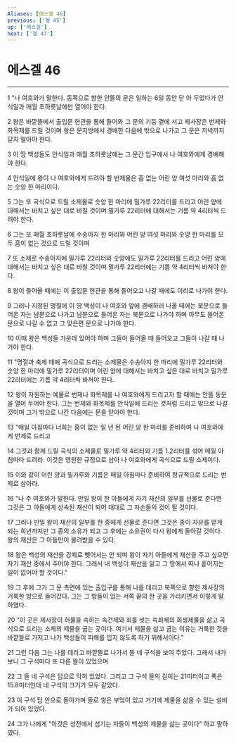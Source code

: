 ```yaml
---
Aliases: [에스겔 46]
previous: ['겔 45']
up: ['에스겔']
next: ['겔 47']
---
```

# 에스겔 46

***


1 "나 여호와가 말한다. 동쪽으로 향한 안뜰의 문은 일하는 6일 동안 닫 아 두었다가 안식일과 매월 초하룻날에만 열어야 한다. 

2 왕은 바깥뜰에서 출입문 현관을 통해 들어와 그 문의 기둥 곁에 서고 제사장은 번제와 화목제를 드릴 것이며 왕은 문지방에서 경배한 다음에 밖으로 나가고 그 문은 저녁까지 닫지 말아야 한다. 

3 이 땅 백성들도 안식일과 매월 초하룻날에는 그 문간 입구에서 나 여호와에게 경배해야 한다. 

4 안식일에 왕이 나 여호와에게 드려야 할 번제물은 흠 없는 어린 양 여섯 마리와 흠 없는 숫양 한 마리이다. 

5 그는 또 곡식으로 드릴 소제물로 숫양 한 마리에 밀가루 22리터를 드리고 어린 양에 대해서는 바치고 싶은 대로 바칠 것이며 밀가루 22리터에 대해서는 기름 약 4리터씩 드려야 한다. 

6 그는 또 매월 초하룻날에 수송아지 한 마리와 어린 양 여섯 마리와 숫양 한 마리를 모두 흠이 없는 것으로 드릴 것이며 

7 또 소제로 수송아지에 밀가루 22리터와 숫양에도 밀가루 22리터를 드리고 어린 양에 대해서는 바치고 싶은 대로 바칠 것이며 밀가루 22리터에는 기름 약 4리터씩 바쳐야 한다. 

8 왕이 들어올 때에는 이 출입문 현관을 통해 들어오고 나갈 때에도 이리로 나가야 한다. 

9 그러나 지정된 명절에 이 땅 백성이 나 여호와 앞에 경배하러 나올 때에는 북문으로 들어온 자는 남문으로 나가고 남문으로 들어온 자는 북문으로 나가야 하며 아무도 들어온 문으로 나갈 수 없고 그 맞은편 문으로 나가야 한다. 

10 이때 왕은 백성들 가운데 있어야 하며 그들이 들어올 때 들어오고 그들이 나갈 때 나가야 한다. 

11 "명절과 축제 때에 곡식으로 드리는 소제물은 수송아지 한 마리에 밀가루 22리터와 숫양 한 마리에 밀가루 22리터이며 어린 양에 대해서는 바치고 싶은 대로 바치고 밀가루 22리터에는 기름 약 4리터씩 바쳐야 한다. 

12 왕이 자원하는 예물로 번제나 화목제를 나 여호와에게 드리고자 할 때에는 안뜰 동문을 열어 두어야 한다. 그는 번제와 화목제를 안식일에 드리는 것처럼 드리고 밖으로 나갈 것이며 그가 밖으로 나간 다음에는 문을 닫아야 한다. 

13 "매일 아침마다 너희는 흠이 없는 일 년 된 어린 양 한 마리를 준비하여 나 여호와에게 번제로 드리고 

14 그것과 함께 드릴 곡식의 소제물로 밀가루 약 4리터와 기름 1.2리터를 섞어 매일 아침마다 드려라. 이것은 영원한 규정으로 삼아 나 여호와에게 곡식으로 드릴 소제이다. 

15 이와 같이 어린 양과 밀가루와 기름은 매일 아침마다 준비하여 정규적으로 드리는 번제로 삼아라. 

16 "나 주 여호와가 말한다. 만일 왕이 한 아들에게 자기 재산의 일부를 선물로 준다면 그것은 그 아들에게 상속된 재산이 되어 대대로 그 자손들의 것이 될 것이다. 

17 그러나 만일 왕이 재산의 일부를 한 종에게 선물로 준다면 그것은 종이 자유를 얻게 되는 희년까지만 그 종의 소유가 되고 그 후에는 소유권이 다시 왕에게 돌아갈 것이다. 왕의 재산은 그 아들만이 물려받을 수 있다. 

18 왕은 백성의 재산을 강제로 뺏어서는 안 되며 왕이 자기 아들에게 재산을 주고 싶으면 자기 재산 중에서 주어야 한다. 그래서 내 백성이 재산을 잃고 그 땅에서 떠나 흩어지는 일이 없어야 할 것이다." 

19 그 후에 그가 그 문 측면에 있는 출입구를 통해 나를 데리고 북쪽으로 향한 제사장의 거룩한 방으로 들어갔다. 그는 그 방들이 있는 서쪽 끝의 한 곳을 가리키면서 이렇게 말하였다. 

20 "이 곳은 제사장이 허물을 속하는 속건제와 죄를 씻는 속죄제의 희생제물을 삶고 곡식으로 드리는 소제의 제물을 굽는 곳이다. 여기서 제물을 삶고 굽는 이유는 거룩한 것을 바깥뜰로 가지고 나가 백성들이 피해를 입지 않도록 하기 위해서이다." 

21 그런 다음 그는 나를 데리고 바깥뜰로 나가서 뜰 네 구석을 보여 주었다. 그래서 내가 보니 그 구석마다 또 다른 뜰이 있었으며 

22 그 뜰 네 구석은 담으로 막혀 있었다. 그리고 그 구석 뜰의 길이는 21미터이고 폭은 15.8미터인데 네 구석의 크기가 모두 같았다. 

23 이 구석 담 안으로 돌아가며 돌로 쌓은 부엌이 있고 거기에 제물을 삶을 수 있는 설비가 되어 있었다. 

24 그가 나에게 "이것은 성전에서 섬기는 자들이 백성의 제물을 삶는 곳이다" 하고 말하였다.
